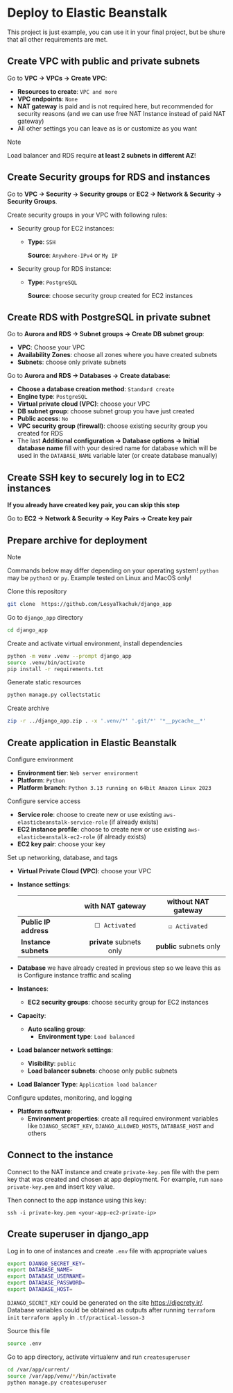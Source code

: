 # Deploy to Elastic Beanstalk

This project is just example, you can use it in your final project, but be shure that all other requirements are met.

## Create VPC with public and private subnets

Go to **VPC → VPCs → Create VPC**:

- **Resources to create**: `VPC and more`
- **VPC endpoints**: `None`
- **NAT gateway** is paid and is not required here, but recommended for security reasons (and we can use free NAT Instance instead of paid NAT gateway)
- All other settings you can leave as is or customize as you want

> [!NOTE]  
> Load balancer and RDS require **at least 2 subnets in different AZ**!

## Create Security groups for RDS and instances

Go to **VPC → Security → Security groups** or **EC2 → Network & Security → Security Groups**.

Create security groups in your VPC with following rules:

- Security group for EC2 instances:

  - **Type**: `SSH`

    **Source**: `Anywhere-IPv4` or `My IP`

- Security group for RDS instance:

  - **Type**: `PostgreSQL`

    **Source**: choose security group created for EC2 instances

## Create RDS with PostgreSQL in private subnet

Go to **Aurora and RDS → Subnet groups → Create DB subnet group**:

- **VPC**: Choose your VPC
- **Availability Zones**: choose all zones where you have created subnets
- **Subnets**: choose only private subnets

Go to **Aurora and RDS → Databases → Create database**:

- **Choose a database creation method**: `Standard create`
- **Engine type**: `PostgreSQL`
- **Virtual private cloud (VPC)**: choose your VPC
- **DB subnet group**: choose subnet group you have just created
- **Public access**: `No`
- **VPC security group (firewall)**: choose existing security group you created for RDS
- The last **Additional configuration → Database options → Initial database name** fill with your desired name for database which will be used in the `DATABASE_NAME` variable later (or create database manually)

## Create SSH key to securely log in to EC2 instances

**If you already have created key pair, you can skip this step**

Go to **EC2 → Network & Security → Key Pairs → Create key pair**

## Prepare archive for deployment

> [!NOTE]
> Commands below may differ depending on your operating system! `python` may be `python3` or `py`. Example tested on Linux and MacOS only!

Clone this repository

```bash
git clone  https://github.com/LesyaTkachuk/django_app
```

Go to `django_app` directory

```bash
cd django_app
```

Create and activate virtual environment, install dependencies

```bash
python -m venv .venv --prompt django_app
source .venv/bin/activate
pip install -r requirements.txt
```

Generate static resources

```bash
python manage.py collectstatic
```

Create archive

```bash
zip -r ../django_app.zip . -x '.venv/*' '.git/*' '*__pycache__*'
```

## Create application in Elastic Beanstalk

Configure environment

- **Environment tier**: `Web server environment`
- **Platform**: `Python`
- **Platform branch**: `Python 3.13 running on 64bit Amazon Linux 2023`

Configure service access

- **Service role**: choose to create new or use existing `aws-elasticbeanstalk-service-role` (if already exists)
- **EC2 instance profile**: choose to create new or use existing `aws-elasticbeanstalk-ec2-role` (if already exists)
- **EC2 key pair**: choose your key

Set up networking, database, and tags

- **Virtual Private Cloud (VPC)**: choose your VPC
- **Instance settings**:

  |                       |     with NAT gateway     |   without NAT gateway   |
  | :-------------------- | :----------------------: | :---------------------: |
  | **Public IP address** |      `⬜ Activated`      |     `☑️ Activated`      |
  | **Instance subnets**  | **private** subnets only | **public** subnets only |

- **Database** we have already created in previous step so we leave this as is
  Configure instance traffic and scaling
- **Instances**:
  - **EC2 security groups**: choose security group for EC2 instances
- **Capacity**:
  - **Auto scaling group**:
    - **Environment type**: `Load balanced`
- **Load balancer network settings**:
  - **Visibility**: `public`
  - **Load balancer subnets**: choose only public subnets
- **Load Balancer Type**: `Application load balancer`

Configure updates, monitoring, and logging

- **Platform software**:
  - **Environment properties**: create all required environment variables like `DJANGO_SECRET_KEY`, `DJANGO_ALLOWED_HOSTS`, `DATABASE_HOST` and others

## Connect to the instance

Connect to the NAT instance and create `private-key.pem` file with the pem key that was created and chosen at app deployment. For example, run `nano private-key.pem` and insert key value.

Then connect to the app instance using this key:

``` 
ssh -i private-key.pem <your-app-ec2-private-ip>
```

## Create superuser in django_app

Log in to one of instances and create `.env` file with appropriate values

```bash
export DJANGO_SECRET_KEY=
export DATABASE_NAME=
export DATABASE_USERNAME=
export DATABASE_PASSWORD=
export DATABASE_HOST=
```

`DJANGO_SECRET_KEY` could be generated on the site https://djecrety.ir/.
Database variables could be obtained as outputs after running `terraform init` `terraform apply` in `.tf/practical-lesson-3`

Source this file

```bash
source .env
```

Go to app directory, activate virtualenv and run `createsuperuser`

```bash
cd /var/app/current/
source /var/app/venv/*/bin/activate
python manage.py createsuperuser
```
